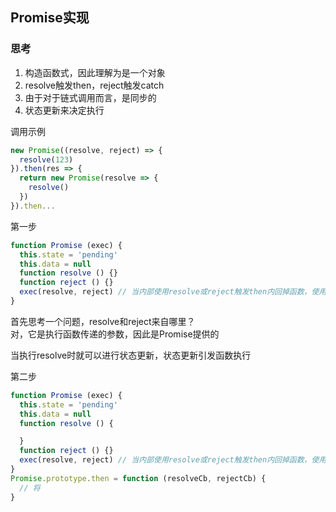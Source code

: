 ## Promise实现

### 思考
1. 构造函数式，因此理解为是一个对象
2. resolve触发then，reject触发catch
3. 由于对于链式调用而言，是同步的
4. 状态更新来决定执行

调用示例
```JavaScript
new Promise((resolve, reject) => {
  resolve(123)
}).then(res => {
  return new Promise(resolve => {
    resolve()
  })
}).then...
```

第一步
```JavaScript
function Promise (exec) {
  this.state = 'pending'
  this.data = null
  function resolve () {}
  function reject () {}
  exec(resolve, reject) // 当内部使用resolve或reject触发then内回掉函数，使用reject触发catch回掉
}
```
首先思考一个问题，resolve和reject来自哪里？  
对，它是执行函数传递的参数，因此是Promise提供的

当执行resolve时就可以进行状态更新，状态更新引发函数执行

第二步
```JavaScript
function Promise (exec) {
  this.state = 'pending'
  this.data = null
  function resolve () {

  }
  function reject () {}
  exec(resolve, reject) // 当内部使用resolve或reject触发then内回掉函数，使用reject触发catch回掉
}
Promise.prototype.then = function (resolveCb, rejectCb) {
  // 将
}
```
